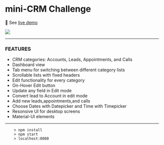 # mini-CRM Challenge

:link: See [live demo](https://mini-crm.herokuapp.com/)


![](https://cloud.githubusercontent.com/assets/20567066/25818455/a3c53dee-33f8-11e7-869c-d1412f1b6105.png)


____

### FEATURES

* CRM categories: Accounts, Leads, Appointments, and Calls
* Dashboard view
* Tab menu for switching between different category lists
* Scrollable lists with fixed headers
* Edit functionality for every category
* On-Hover Edit button
* Update any field in Edit mode
* Convert lead to Account in edit mode
* Add new leads,appointments,and calls
* Choose Dates with Datepicker and Time with Timepicker
* Resonsive UI for desktop screens
* Material-UI elements

____


```
	> npm install
	> npm start
	> localhost:8080
```
